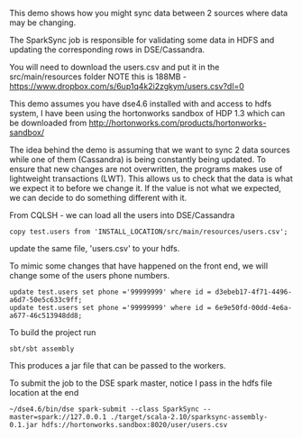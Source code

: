 This demo shows how you might sync data between 2 sources where data may be changing. 

The SparkSync job is responsible for validating some data in HDFS and updating the corresponding rows in DSE/Cassandra.

You will need to download the users.csv and put it in the src/main/resources folder NOTE this is 188MB - https://www.dropbox.com/s/6up1q4k2i2zgkym/users.csv?dl=0

This demo assumes you have dse4.6 installed with and access to hdfs system, I have been using the hortonworks sandbox of HDP 1.3 which can be downloaded from http://hortonworks.com/products/hortonworks-sandbox/ 

The idea behind the demo is assuming that we want to sync 2 data sources while one of them (Cassandra) is being constantly being updated. To ensure that new changes are not overwritten, the programs makes use of lightweight transactions (LWT). This allows us to check that the data is what we expect it to before we change it. If the value is not what we expected, we can decide to do something different with it. 

From CQLSH - we can load all the users into DSE/Cassandra

```cql
copy test.users from 'INSTALL_LOCATION/src/main/resources/users.csv';
```

update the same file, 'users.csv' to your hdfs. 

To mimic some changes that have happened on the front end, we will change some of the users phone numbers.

```cql
update test.users set phone ='99999999' where id = d3ebeb17-4f71-4496-a6d7-50e5c633c9ff;
update test.users set phone ='99999999' where id = 6e9e50fd-00dd-4e6a-a677-46c513948dd8;
```

To build the project run
```
sbt/sbt assembly
```
This produces a jar file that can be passed to the workers. 

To submit the job to the DSE spark master, notice I pass in the hdfs file location at the end
```
~/dse4.6/bin/dse spark-submit --class SparkSync --master=spark://127.0.0.1 ./target/scala-2.10/sparksync-assembly-0.1.jar hdfs://hortonworks.sandbox:8020/user/users.csv
```


